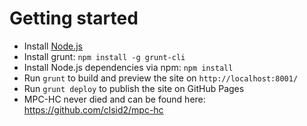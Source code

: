 # Getting started

* Install [Node.js](https://nodejs.org/)
* Install grunt: `npm install -g grunt-cli`
* Install Node.js dependencies via npm: `npm install`
* Run `grunt` to build and preview the site on `http://localhost:8001/`
* Run `grunt deploy` to publish the site on GitHub Pages
* MPC-HC never died and can be found here: https://github.com/clsid2/mpc-hc
